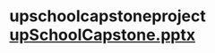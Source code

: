 # upschoolcapstoneproject  [upSchoolCapstone.pptx](https://github.com/Gamzecoskkun/upschoolcapstoneproject/files/13368994/upSchoolCapstone.pptx)
